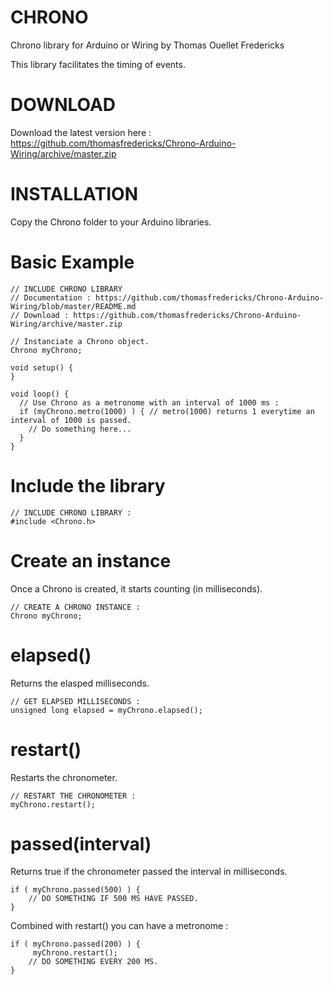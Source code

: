 CHRONO
=====================
Chrono library for Arduino or Wiring
by Thomas Ouellet Fredericks

This library facilitates the timing of events.


DOWNLOAD
=====================
Download the latest version here : https://github.com/thomasfredericks/Chrono-Arduino-Wiring/archive/master.zip


INSTALLATION
=====================
Copy the Chrono folder to your Arduino libraries.


Basic Example
=====================
```arduino
// INCLUDE CHRONO LIBRARY
// Documentation : https://github.com/thomasfredericks/Chrono-Arduino-Wiring/blob/master/README.md
// Download : https://github.com/thomasfredericks/Chrono-Arduino-Wiring/archive/master.zip

// Instanciate a Chrono object.
Chrono myChrono; 

void setup() {
}

void loop() {
  // Use Chrono as a metronome with an interval of 1000 ms : 
  if (myChrono.metro(1000) ) { // metro(1000) returns 1 everytime an interval of 1000 is passed.
    // Do something here...
  }
}

```


Include the library
=====================
```arduino
// INCLUDE CHRONO LIBRARY :
#include <Chrono.h> 

```

Create an instance
=====================
Once a Chrono is created, it starts counting (in milliseconds).

```arduino
// CREATE A CHRONO INSTANCE :
Chrono myChrono;

```

elapsed()
=====================

Returns the elasped milliseconds.

```arduino
// GET ELAPSED MILLISECONDS :
unsigned long elapsed = myChrono.elapsed();

```

restart()
=====================

Restarts the chronometer.

```arduino
// RESTART THE CHRONOMETER :
myChrono.restart();

```

passed(interval)
=====================
Returns true if the chronometer passed the interval in milliseconds.
```arduino
if ( myChrono.passed(500) ) {
	// DO SOMETHING IF 500 MS HAVE PASSED.
}

```

Combined with restart() you can have a metronome :
```arduino
if ( myChrono.passed(200) ) {
     myChrono.restart();
	// DO SOMETHING EVERY 200 MS.
}

```
